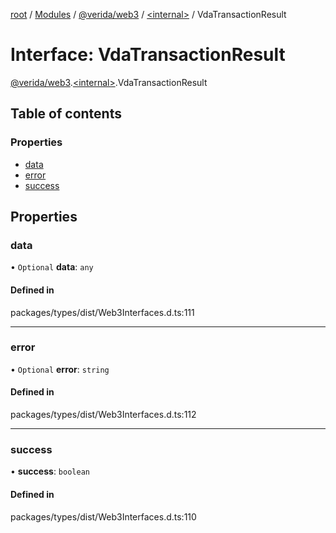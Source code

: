 [root](../README.md) / [Modules](../modules.md) / [@verida/web3](../modules/verida_web3.md) / [<internal\>](../modules/verida_web3._internal_.md) / VdaTransactionResult

# Interface: VdaTransactionResult

[@verida/web3](../modules/verida_web3.md).[<internal\>](../modules/verida_web3._internal_.md).VdaTransactionResult

## Table of contents

### Properties

- [data](verida_web3._internal_.VdaTransactionResult.md#data)
- [error](verida_web3._internal_.VdaTransactionResult.md#error)
- [success](verida_web3._internal_.VdaTransactionResult.md#success)

## Properties

### data

• `Optional` **data**: `any`

#### Defined in

packages/types/dist/Web3Interfaces.d.ts:111

___

### error

• `Optional` **error**: `string`

#### Defined in

packages/types/dist/Web3Interfaces.d.ts:112

___

### success

• **success**: `boolean`

#### Defined in

packages/types/dist/Web3Interfaces.d.ts:110
